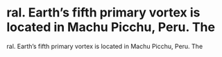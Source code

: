 # ral. Earth’s fifth primary vortex is located in Machu Picchu, Peru. The

ral. Earth’s fifth primary vortex is located in Machu Picchu, Peru. The